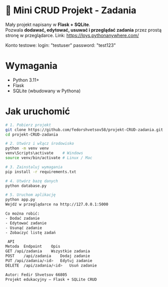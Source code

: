 # 📝 Mini CRUD Projekt - Zadania

Mały projekt napisany w **Flask + SQLite**.  
Pozwala **dodawać, edytować, usuwać i przeglądać zadania** przez prostą stronę w przeglądarce.
Link: https://loys.pythonanywhere.com/

Konto testowe:
login: "testuser"
password: "test123"

# Wymagania
- Python 3.11+
- Flask
- SQLite (wbudowany w Pythona)

# Jak uruchomić

```bash
# 1. Pobierz projekt
git clone https://github.com/fedorshvetsov58/projekt-CRUD-zadania.git
cd projekt-CRUD-zadania

# 2. Utwórz i włącz środowisko
python -m venv venv
venv\Scripts\activate    # Windows
source venv/bin/activate # Linux / Mac

# 3. Zainstaluj wymagania
pip install -r requirements.txt

# 4. Utwórz bazę danych
python database.py

# 5. Uruchom aplikację
python app.py
Wejdź w przeglądarce na http://127.0.0.1:5000

Co można robić:
- Dodać zadanie
- Edytować zadanie
- Usunąć zadanie
- Zobaczyć listę zadań

 API
Metoda	Endpoint	Opis
GET	/api/zadania	Wszystkie zadania
POST	/api/zadania	Dodaj zadanie
PUT	/api/zadania/<id>	Edytuj zadanie
DELETE	/api/zadania/<id>	Usuń zadanie

Autor: Fedir Shvetsov 66805
Projekt edukacyjny – Flask + SQLite CRUD

